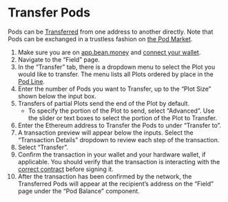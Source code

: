 # Transfer Pods

Pods can be [Transferred](../../protocol-resources/glossary.md#transfer) from one address to another directly. Note that Pods can be exchanged in a trustless fashion on [the Pod Market](../../farm/market.md#the-pod-market).

1. Make sure you are on [app.bean.money](https://app.bean.money/) and [connect your wallet](../getting-started/connect-wallet.md).
2. Navigate to the “Field” page.
3. In the “Transfer” tab, there is a dropdown menu to select the Plot you would like to transfer. The menu lists all Plots ordered by place in the [Pod Line](../../protocol-resources/glossary.md#pod-line).
4. Enter the number of Pods you want to Transfer, up to the “Plot Size” shown below the input box.
5. Transfers of partial Plots send the end of the Plot by default.
   * To specify the portion of the Plot to send, select “Advanced”. Use the slider or text boxes to select the portion of the Plot to Transfer.
6. Enter the Ethereum address to Transfer the Pods to under “Transfer to”.
7. A transaction preview will appear below the inputs. Select the “Transaction Details” dropdown to review each step of the transaction.
8. Select “Transfer”.
9. Confirm the transaction in your wallet and your hardware wallet, if applicable. You should verify that the transaction is interacting with the [correct contract](../../protocol-resources/contracts.md) before signing it.
10. After the transaction has been confirmed by the network, the Transferred Pods will appear at the recipient’s address on the “Field” page under the “Pod Balance” component.
